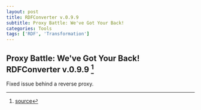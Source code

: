 ```yaml
---
layout: post
title: RDFConverter v.0.9.9
subtitle: Proxy Battle: We've Got Your Back!
categories: Tools
tags: ['RDF', 'Transformation']
---
```


## Proxy Battle: We've Got Your Back! RDFConverter v.0.9.9 [^fn1]

Fixed issue behind a reverse proxy.

[^fn1]: [source](-https://github.com/Mat-O-Lab/RDFConverter/compare/v.0.9.8...v.0.9.9)